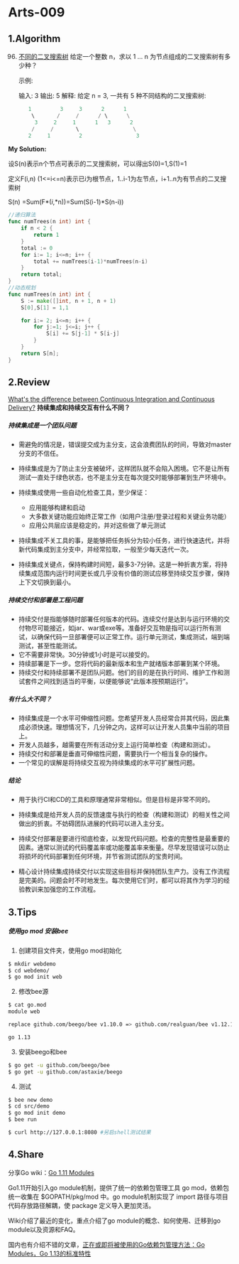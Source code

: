 # Arts-009

## 1.Algorithm

96. [不同的二叉搜索树](https://leetcode-cn.com/problems/unique-binary-search-trees/)
给定一个整数 n，求以 1 ... n 为节点组成的二叉搜索树有多少种？

    示例:

    输入: 3
    输出: 5
    解释:
    给定 n = 3, 一共有 5 种不同结构的二叉搜索树:

    ```Python
       1         3     3      2      1
        \       /     /      / \      \
         3     2     1      1   3      2
        /     /       \                 \
       2     1         2                 3

    ```

**My Solution:**

设S(n)表示n个节点可表示的二叉搜索树，可以得出S(0)=1,S(1)=1

定义F(i,n)  (1<=i<=n)表示已i为根节点，1..i-1为左节点，i+1..n为有节点的二叉搜索树

S(n) =Sum(F*(*i*,*n))=Sum(S(i-1)*S(n-i))

```Go
//递归算法
func numTrees(n int) int {
	if n < 2 {
		return 1
	}
	total := 0
	for i:= 1; i<=n; i++ {
		total += numTrees(i-1)*numTrees(n-i)
	}
	return total;
}
//动态规划
func numTrees(n int) int {
	S := make([]int, n + 1, n + 1)
	S[0],S[1] = 1,1

	for i:= 2; i<=n; i++ {
		for j:=1; j<=i; j++ {
			S[i] += S[j-1] * S[i-j]
		}
	}
	return S[n];
}
```



## 2.Review

[What's the difference between Continuous Integration and Continuous Delivery?](https://hackernoon.com/the-real-difference-between-ci-and-cd-smu363p)
**持续集成和持续交互有什么不同？**

##### 持续集成是一个团队问题
- 需避免的情况是，错误提交成为主分支，这会浪费团队的时间，导致对master分支的不信任。

- 持续集成是为了防止主分支被破坏，这样团队就不会陷入困境。它不是让所有测试一直处于绿色状态，也不是主分支在每次提交时能够部署到生产环境中。

- 持续集成使用一些自动化检查工具，至少保证：
  - 应用能够构建和启动
  - 大多数关键功能应始终正常工作（如用户注册/登录过程和关键业务功能）
  - 应用公共层应该是稳定的，并对这些做了单元测试

- 持续集成不关工具的事，是能够把任务拆分为较小任务，进行快速迭代，并将新代码集成到主分支中，并经常拉取，一般至少每天迭代一次。

- 持续集成关键点，保持构建时间短，最多3-7分钟。这是一种折衷方案，将持续集成范围内运行时间更长或几乎没有价值的测试应移至持续交互步骤，保持上下文切换到最小。

##### 持续交付和部署是工程问题
- 持续交付是指能够随时部署任何版本的代码。连续交付是达到与运行环境的交付物尽可能接近，如jar、war或exe等。准备好交互物是指可以运行所有测试，以确保代码一旦部署便可以正常工作。运行单元测试，集成测试，端到端测试，甚至性能测试。
- 它不需要非常快。30分钟或1小时是可以接受的。
- 持续部署是下一步。您将代码的最新版本和生产就绪版本部署到某个环境。
- 持续交付和持续部署不是团队问题。他们的目的是在执行时间、维护工作和测试套件之间找到适当的平衡，以便能够说“此版本按预期运行”。

##### 有什么大不同？
- 持续集成是一个水平可伸缩性问题。您希望开发人员经常合并其代码，因此集成必须快速。理想情况下，几分钟之内，这样可以让开发人员集中当前的项目上。
- 开发人员越多，越需要在所有活动分支上运行简单检查（构建和测试）。
- 持续交付和部署是垂直可伸缩性问题，需要执行一个相当复杂的操作。
- 一个常见的误解是将持续交互视为持续集成的水平可扩展性问题。
  
##### 结论
- 用于执行CI和CD的工具和原理通常非常相似。但是目标是非常不同的。

- 持续集成是给开发人员的反馈速度与执行的检查（构建和测试）的相关性之间做出的折衷。不妨碍团队进展的代码可以进入主分支。

- 持续交付部署是要进行彻底检查，以发现代码问题。检查的完整性是最重要的因素。通常以测试的代码覆盖率或功能覆盖率来衡量。尽早发现错误可以防止将损坏的代码部署到任何环境，并节省测试团队的宝贵时间。

- 精心设计持续集成持续交付以实现这些目标并保持团队生产力。没有工作流程是完美的。问题会时不时地发生。每次使用它们时，都可以将其作为学习的经验教训来加强您的工作流程。

  


## 3.Tips
##### 使用go mod 安装bee
1. 创建项目文件夹，使用go mod初始化
```bash
$ mkdir webdemo
$ cd webdemo/
$ go mod init web
```
2. 修改bee源

```bash
$ cat go.mod 
module web

replace github.com/beego/bee v1.10.0 => github.com/realguan/bee v1.12.1

go 1.13
```
3. 安装beego和bee

```bash
$ go get -u github.com/beego/bee
$ go get -u github.com/astaxie/beego
```
4. 测试

```bash
$ bee new demo
$ cd src/demo
$ go mod init demo
$ bee run

$ curl http://127.0.0.1:8080 #另启shell测试结果
```



## 4.Share

分享Go wiki：[Go 1.11 Modules](https://github.com/golang/go/wiki/Modules)

Go1.11开始引入go module机制，提供了统一的依赖包管理工具 go mod，依赖包统一收集在 $GOPATH/pkg/mod 中。go module机制实现了 import 路径与项目代码存放路径解耦，使 package 定义导入更加灵活。

Wiki介绍了最近的变化，重点介绍了go module的概念、如何使用、迁移到go module以及资源和FAQ。

国内也有介绍不错的文章，[正在或即将被使用的Go依赖包管理方法：Go Modules，Go 1.13的标准特性](https://mp.weixin.qq.com/s/SGGV3tWEg5AAJ7I_FcK0cg)

